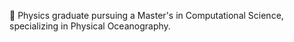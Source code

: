 🌊
Physics graduate pursuing a Master's in Computational Science, specializing in Physical Oceanography.
